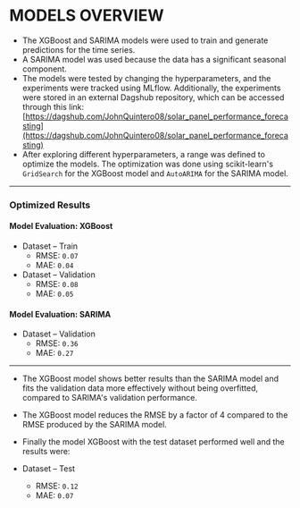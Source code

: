 # MODELS OVERVIEW

- The XGBoost and SARIMA models were used to train and generate predictions for the time series.
- A SARIMA model was used because the data has a significant seasonal component.
- The models were tested by changing the hyperparameters, and the experiments were tracked using MLflow. Additionally, the experiments were stored in an external Dagshub repository, which can be accessed through this link:  
  [https://dagshub.com/JohnQuintero08/solar_panel_performance_forecasting](https://dagshub.com/JohnQuintero08/solar_panel_performance_forecasting)
- After exploring different hyperparameters, a range was defined to optimize the models. The optimization was done using scikit-learn's `GridSearch` for the XGBoost model and `AutoARIMA` for the SARIMA model.

---

### Optimized Results

#### Model Evaluation: XGBoost

- Dataset – Train
  - RMSE: `0.07`
  - MAE: `0.04`
- Dataset – Validation
  - RMSE: `0.08`
  - MAE: `0.05`

#### Model Evaluation: SARIMA

- Dataset – Validation
  - RMSE: `0.36`
  - MAE: `0.27`

---

- The XGBoost model shows better results than the SARIMA model and fits the validation data more effectively without being overfitted, compared to SARIMA's validation performance.
- The XGBoost model reduces the RMSE by a factor of 4 compared to the RMSE produced by the SARIMA model.
- Finally the model XGBoost with the test dataset performed well and the results were:

- Dataset – Test
  - RMSE: `0.12`
  - MAE: `0.07`
